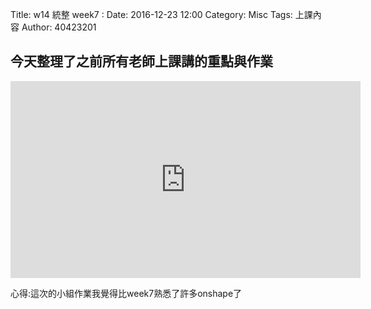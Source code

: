Title: w14 統整 week7 :
Date: 2016-12-23 12:00
Category: Misc
Tags: 上課內容
Author: 40423201


<h2>今天整理了之前所有老師上課講的重點與作業</h2>

<iframe width="560" height="315" src="https://www.youtube.com/embed/QPBiOIqfW28" frameborder="0" allowfullscreen></iframe>

 心得:這次的小組作業我覺得比week7熟悉了許多onshape了


